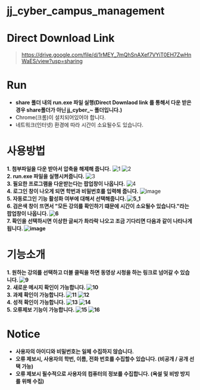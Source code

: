 # jj_cyber_campus_management

# Direct Download Link
> https://drive.google.com/file/d/1rMEY_7mQhSnAXef7VYiT0EH7ZwHnWaES/view?usp=sharing

# Run
* <b>share 폴더 내의 run.exe 파일 실행(Direct Downlaod link 를 통해서 다운 받은경우 share폴더가 아닌 jj_cyber_~ 폴더입니다.)</b>
* Chrome(크롬)이 설치되어있어야 합니다.
* 네트워크(인터넷) 환경에 따라 시간이 소요될수도 있습니다.

# 사용방법
<b>1. 첨부파일을 다운 받아서 압축을 해제해 줍니다.</b>
![1](https://user-images.githubusercontent.com/21982942/115864900-846e9a00-a472-11eb-90a7-7eadc214f8b0.png)
![2](https://user-images.githubusercontent.com/21982942/115864903-85073080-a472-11eb-9ea6-195d811d1230.JPG)
<br>
<b>2. run.exe 파일을 실행시켜줍니다.</b>
![3](https://user-images.githubusercontent.com/21982942/115864905-85073080-a472-11eb-917b-abd3b0460110.JPG)
<br>
<b>3. 필요한 프로그램을 다운받는다는 팝업창이 나옵니다.</b>
![4](https://user-images.githubusercontent.com/21982942/115864906-859fc700-a472-11eb-96dd-783dd99b9f50.JPG)
<br>
<b>4. 로그인 창이 나오게 되면 학번과 비밀번호를 입력해 줍니다.</b>
![image](https://user-images.githubusercontent.com/21982942/115865238-06f75980-a473-11eb-8a84-fbefdfeb89d1.png)
<br>
<b>5. 자동로그인 기능 활성화 여부에 대해서 선택해줍니다.
![5_1](https://user-images.githubusercontent.com/21982942/115864879-7f114f80-a472-11eb-9dc4-f38ec0a22839.JPG)
<br>
<b>6. 검은색 창이 뜨면서 "모든 강의를 확인하기 떄문에 시간이 소요될수 있습니다."라는 팝업창이 나옵니다.</b>
![6](https://user-images.githubusercontent.com/21982942/115864880-7fa9e600-a472-11eb-8b33-940b6a18d6a7.JPG)
<br>
<b>7. 확인을 선택하시면 이상한 글씨가 촤라락 나오고 조금 기다리면 다음과 같이 나타나게 됩니다. </b>
![image](https://user-images.githubusercontent.com/21982942/115865630-8be27300-a473-11eb-97d7-c4736e932d6c.png)

# 기능소개
<b>1. 원하는 강의를 선택하고 더블 클릭을 하면 동영상 시청을 하는 링크로 넘어갈 수 있습니다.</b>
![9](https://user-images.githubusercontent.com/21982942/115865834-d368ff00-a473-11eb-8d8b-cf2a5fab282b.JPG)
<br>
<b>2. 새로운 메시지 확인이 가능합니다.</b>
![10](https://user-images.githubusercontent.com/21982942/115865936-f398be00-a473-11eb-97ff-dd973e0763bb.JPG)
<br>
<b>3. 과제 확인이 가능합니다. </b>
![11](https://user-images.githubusercontent.com/21982942/115866011-11662300-a474-11eb-975c-5941173a320f.JPG)
![12](https://user-images.githubusercontent.com/21982942/115866081-26db4d00-a474-11eb-9641-20a36251c007.JPG)
<br>
<b>4. 성적 확인이 가능합니다. </b>
![13](https://user-images.githubusercontent.com/21982942/115866257-643fda80-a474-11eb-876a-447e2498b386.JPG)
![14](https://user-images.githubusercontent.com/21982942/115866252-630ead80-a474-11eb-8552-bb062cba9d30.JPG)
<br>
<b>5. 오류제보 기능이 가능합니다. </b>
![15](https://user-images.githubusercontent.com/21982942/115866331-7b7ec800-a474-11eb-9da7-0ee1f0e793f6.JPG)
![16](https://user-images.githubusercontent.com/21982942/115866325-7a4d9b00-a474-11eb-82a6-640cb8b4a141.JPG)


# Notice
* 사용자의 아이디와 비밀번호는 일체 수집하지 않습니다.
* 오류 제보시, 사용자의 학번, 이름, 전화 번호를 수집할수 있습니다. (비공개 / 공개 선택 가능)
* 오류 제보시 필수적으로 사용자의 컴퓨터의 정보를 수집합니다. (욕설 및 비방 방지를 위해 수집)
